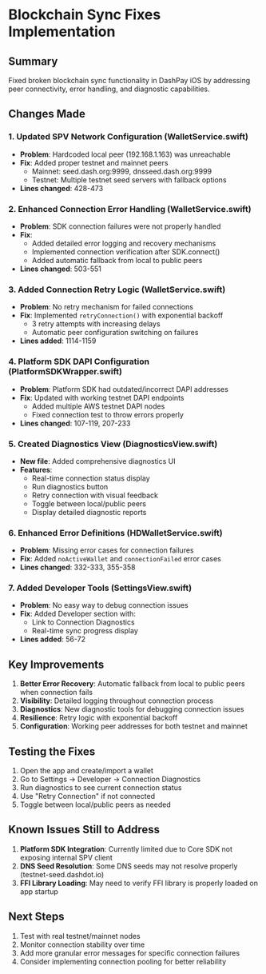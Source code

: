 # Blockchain Sync Fixes Implementation

## Summary
Fixed broken blockchain sync functionality in DashPay iOS by addressing peer connectivity, error handling, and diagnostic capabilities.

## Changes Made

### 1. Updated SPV Network Configuration (WalletService.swift)
- **Problem**: Hardcoded local peer (192.168.1.163) was unreachable
- **Fix**: Added proper testnet and mainnet peers
  - Mainnet: seed.dash.org:9999, dnsseed.dash.org:9999
  - Testnet: Multiple testnet seed servers with fallback options
- **Lines changed**: 428-473

### 2. Enhanced Connection Error Handling (WalletService.swift)
- **Problem**: SDK connection failures were not properly handled
- **Fix**: 
  - Added detailed error logging and recovery mechanisms
  - Implemented connection verification after SDK.connect()
  - Added automatic fallback from local to public peers
- **Lines changed**: 503-551

### 3. Added Connection Retry Logic (WalletService.swift)
- **Problem**: No retry mechanism for failed connections
- **Fix**: Implemented `retryConnection()` with exponential backoff
  - 3 retry attempts with increasing delays
  - Automatic peer configuration switching on failures
- **Lines added**: 1114-1159

### 4. Platform SDK DAPI Configuration (PlatformSDKWrapper.swift)
- **Problem**: Platform SDK had outdated/incorrect DAPI addresses
- **Fix**: Updated with working testnet DAPI endpoints
  - Added multiple AWS testnet DAPI nodes
  - Fixed connection test to throw errors properly
- **Lines changed**: 107-119, 207-233

### 5. Created Diagnostics View (DiagnosticsView.swift)
- **New file**: Added comprehensive diagnostics UI
- **Features**:
  - Real-time connection status display
  - Run diagnostics button
  - Retry connection with visual feedback
  - Toggle between local/public peers
  - Display detailed diagnostic reports

### 6. Enhanced Error Definitions (HDWalletService.swift)
- **Problem**: Missing error cases for connection failures
- **Fix**: Added `noActiveWallet` and `connectionFailed` error cases
- **Lines changed**: 332-333, 355-358

### 7. Added Developer Tools (SettingsView.swift)
- **Problem**: No easy way to debug connection issues
- **Fix**: Added Developer section with:
  - Link to Connection Diagnostics
  - Real-time sync progress display
- **Lines added**: 56-72

## Key Improvements

1. **Better Error Recovery**: Automatic fallback from local to public peers when connection fails
2. **Visibility**: Detailed logging throughout connection process
3. **Diagnostics**: New diagnostic tools for debugging connection issues
4. **Resilience**: Retry logic with exponential backoff
5. **Configuration**: Working peer addresses for both testnet and mainnet

## Testing the Fixes

1. Open the app and create/import a wallet
2. Go to Settings → Developer → Connection Diagnostics
3. Run diagnostics to see current connection status
4. Use "Retry Connection" if not connected
5. Toggle between local/public peers as needed

## Known Issues Still to Address

1. **Platform SDK Integration**: Currently limited due to Core SDK not exposing internal SPV client
2. **DNS Seed Resolution**: Some DNS seeds may not resolve properly (testnet-seed.dashdot.io)
3. **FFI Library Loading**: May need to verify FFI library is properly loaded on app startup

## Next Steps

1. Test with real testnet/mainnet nodes
2. Monitor connection stability over time
3. Add more granular error messages for specific connection failures
4. Consider implementing connection pooling for better reliability